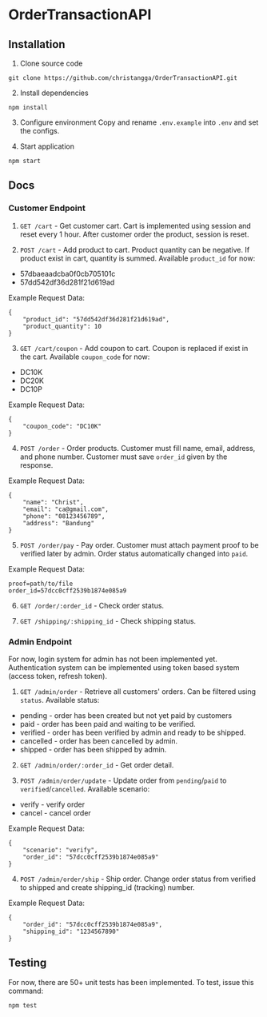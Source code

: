 # OrderTransactionAPI

## Installation
1. Clone source code
```
git clone https://github.com/christangga/OrderTransactionAPI.git
```

2. Install dependencies
```
npm install
```

3. Configure environment
Copy and rename `.env.example` into `.env` and set the configs.

4. Start application
```
npm start
```

## Docs

### Customer Endpoint
1. `GET /cart` - Get customer cart. Cart is implemented using session and reset every 1 hour. After customer order the product, session is reset.

2. `POST /cart` - Add product to cart. Product quantity can be negative. If product exist in cart, quantity is summed.
Available `product_id` for now: 
- 57dbaeaadcba0f0cb705101c
- 57dd542df36d281f21d619ad

Example Request Data:
```
{
	"product_id": "57dd542df36d281f21d619ad",
	"product_quantity": 10
}
```

3. `GET /cart/coupon` - Add coupon to cart. Coupon is replaced if exist in the cart.
Available `coupon_code` for now:
- DC10K
- DC20K
- DC10P

Example Request Data:
```
{
	"coupon_code": "DC10K"
}
```

4. `POST /order` - Order products. Customer must fill name, email, address, and phone number. Customer must save `order_id` given by the response.

Example Request Data:
```
{
	"name": "Christ",
	"email": "ca@gmail.com",
	"phone": "08123456789",
	"address": "Bandung"
}
```

5. `POST /order/pay` - Pay order. Customer must attach payment proof to be verified later by admin. Order status automatically changed into `paid`.

Example Request Data:
```
proof=path/to/file
order_id=57dcc0cff2539b1874e085a9
```

6. `GET /order/:order_id` - Check order status.

7. `GET /shipping/:shipping_id` - Check shipping status.

### Admin Endpoint
For now, login system for admin has not been implemented yet. Authentication system can be implemented using token based system (access token, refresh token).

1. `GET /admin/order` - Retrieve all customers' orders.
Can be filtered using `status`.
Available status:
- pending - order has been created but not yet paid by customers
- paid - order has been paid and waiting to be verified.
- verified - order has been verified by admin and ready to be shipped.
- cancelled - order has been cancelled by admin.
- shipped - order has been shipped by admin.

2. `GET /admin/order/:order_id` - Get order detail.

3. `POST /admin/order/update` - Update order from `pending`/`paid` to `verified`/`cancelled`.
Available scenario:
- verify - verify order
- cancel - cancel order

Example Request Data:
```
{
	"scenario": "verify",
	"order_id": "57dcc0cff2539b1874e085a9"
}
```

4. `POST /admin/order/ship` - Ship order. Change order status from verified to shipped and create shipping_id (tracking) number.

Example Request Data:
```
{
	"order_id": "57dcc0cff2539b1874e085a9",
	"shipping_id": "1234567890"
}
```

## Testing
For now, there are 50+ unit tests has been implemented. To test, issue this command:
```
npm test
```

